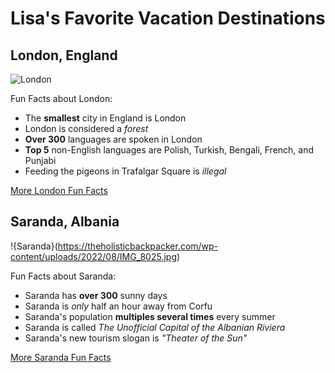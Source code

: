 <H1>Lisa's Favorite Vacation Destinations</H1>
<H2>London, England</H2>

![London](https://assets.editorial.aetnd.com/uploads/2019/03/topic-london-gettyimages-760251843-feature.jpg)

Fun Facts about London:

- The **smallest** city in England is London
- London is considered a _forest_
- **Over 300** languages are spoken in London
- **Top 5** non-English languages are Polish, Turkish, Bengali, French, and Punjabi
- Feeding the pigeons in Trafalgar Square is _illegal_

[More London Fun Facts](https://beelinguapp.com/blog/facts-about-london)

<H2>Saranda, Albania</H2>

!{Saranda}(https://theholisticbackpacker.com/wp-content/uploads/2022/08/IMG_8025.jpg)

Fun Facts about Saranda:

- Saranda has **over 300** sunny days
- Saranda is _only_ half an hour away from Corfu
- Saranda's population **multiples several times** every summer
- Saranda is called _The Unofficial Capital of the Albanian Riviera_
- Saranda's new tourism slogan is _"Theater of the Sun"_
  
[More Saranda Fun Facts](https://www.visitsaranda.net/facts-about-saranda/)
